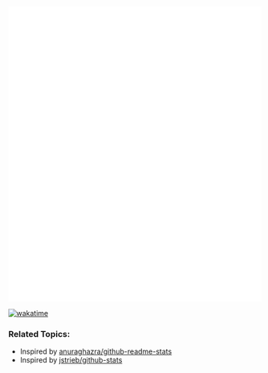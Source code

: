 <p align="center"><a href="https://github.com/jasongaylord/github-stats">
  <img align="center" src="https://github.com/austintuley/github-stats/blob/master/generated/overview.svg" />
</a>
<a href="https://github.com/jasongaylord/github-stats">
  <img align="center" src="https://github.com/austintuley/github-stats/blob/master/generated/languages.svg" />
</a></p>

[![wakatime](https://wakatime.com/badge/user/1fe83b0e-b8e7-4414-ad72-b2d87bb7d83d.svg)](https://wakatime.com/@1fe83b0e-b8e7-4414-ad72-b2d87bb7d83d)

### Related Topics:
- Inspired by [anuraghazra/github-readme-stats](https://github.com/anuraghazra/github-readme-stats)
- Inspired by [jstrieb/github-stats](https://github.com/jstrieb/github-stats)
